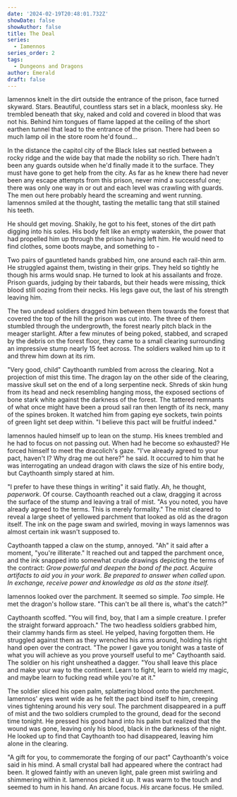 ```yaml
---
date: '2024-02-19T20:48:01.732Z'
showDate: false
showAuthor: false
title: The Deal
series:
  - Iamennos
series_order: 2
tags:
  - Dungeons and Dragons
author: Emerald
draft: false
---
```


Iamennos knelt in the dirt outside the entrance of the prison, face turned skyward. Stars. Beautiful, countless stars set in a black, moonless sky. He trembled beneath that sky, naked and cold and covered in blood that was not his. Behind him tongues of flame lapped at the ceiling of the short earthen tunnel that lead to the entrance of the prison. There had been so much lamp oil in the store room he'd found...

In the distance the capitol city of the Black Isles sat nestled between a rocky ridge and the wide bay that made the nobility so rich. There hadn't been any guards outside when he'd finally made it to the surface. They must have gone to get help from the city. As far as he knew there had never been any escape attempts from this prison, never mind a successful one; there was only one way in or out and each level was crawling with guards. The men out here probably heard the screaming and went running. Iamennos smiled at the thought, tasting the metallic tang that still stained his teeth.

He should get moving. Shakily, he got to his feet, stones of the dirt path digging into his soles. His body felt like an empty waterskin, the power that had propelled him up through the prison having left him. He would need to find clothes, some boots maybe, and something to -

Two pairs of gauntleted hands grabbed him, one around each rail-thin arm. He struggled against them, twisting in their grips. They held so tightly he though his arms would snap. He turned to look at his assailants and froze. Prison guards, judging by their tabards, but their heads were missing, thick blood still oozing from their necks. His legs gave out, the last of his strength leaving him.

The two undead soldiers dragged him between them towards the forest that covered the top of the hill the prison was cut into. The three of them stumbled through the undergrowth, the forest nearly pitch black in the meager starlight. After a few minutes of being poked, stabbed, and scraped by the debris on the forest floor, they came to a small clearing surrounding an impressive stump nearly 15 feet across. The soldiers walked him up to it and threw him down at its rim.

"Very good, child" Caythoanth rumbled from across the clearing. Not a projection of mist this time. The dragon lay on the other side of the clearing, massive skull set on the end of a long serpentine neck. Shreds of skin hung from its head and neck resembling hanging moss, the exposed sections of bone stark white against the darkness of the forest. The tattered remnants of what once might have been a proud sail ran then length of its neck, many of the spines broken. It watched him from gaping eye sockets, twin points of green light set deep within. "I believe this pact will be fruitful indeed."

Iamennos hauled himself up to lean on the stump. His knees trembled and he had to focus on not passing out. When had he become so exhausted? He forced himself to meet the dracolich's gaze. "I've already agreed to your pact, haven't I? Why drag me out here?" he said. It occurred to him that he was interrogating an undead dragon with claws the size of his entire body, but Caythoanth simply stared at him.

"I prefer to have these things in writing" it said flatly. *Ah*, he thought, *paperwork*. Of course. Caythoanth reached out a claw, dragging it across the surface of the stump and leaving a trail of mist. "As you noted, you have already agreed to the terms. This is merely formality." The mist cleared to reveal a large sheet of yellowed parchment that looked as old as the dragon itself. The ink on the page swam and swirled, moving in ways Iamennos was almost certain ink wasn't supposed to.

Caythoanth tapped a claw on the stump, annoyed. "Ah" it said after a moment, "you're illiterate." It reached out and tapped the parchment once, and the ink snapped into somewhat crude drawings depicting the terms of the contract: *Grow powerful and deepen the bond of the pact. Acquire artifacts to aid you in your work. Be prepared to answer when called upon. In exchange, receive power and knowledge as old as the stone itself.*

Iamennos looked over the parchment. It seemed so simple. *Too* simple. He met the dragon's hollow stare. "This can't be all there is, what's the catch?"

Caythoanth scoffed. "You will find, boy, that I am a simple creature. I prefer the straight forward approach." The two headless soldiers grabbed him, their clammy hands firm as steel. He yelped, having forgotten them. He struggled against them as they wrenched his arms around, holding his right hand open over the contract. "The power I gave you tonight was a taste of what you will achieve as you prove yourself useful to me" Caythoanth said. The soldier on his right unsheathed a dagger. "You shall leave this place and make your way to the continent. Learn to fight, learn to wield my magic, and maybe learn to fucking read while you're at it."

The soldier sliced his open palm, splattering blood onto the parchment. Iamennos' eyes went wide as he felt the pact bind itself to him, creeping vines tightening around his very soul. The parchment disappeared in a puff of mist and the two soldiers crumpled to the ground, dead for the second time tonight. He pressed his good hand into his palm but realized that the wound was gone, leaving only his blood, black in the darkness of the night. He looked up to find that Caythoanth too had disappeared, leaving him alone in the clearing.

"A gift for you, to commemorate the forging of our pact" Caythoanth's voice said in his mind. A small crystal ball had appeared where the contract had been. It glowed faintly with an uneven light, pale green mist swirling and shimmering within it. Iamennos picked it up. It was warm to the touch and seemed to hum in his hand. An arcane focus. *His* arcane focus. He smiled.
